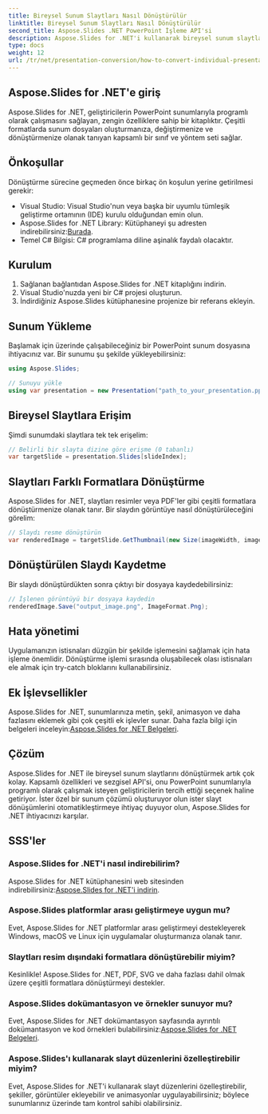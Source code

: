 ```yaml
---
title: Bireysel Sunum Slaytları Nasıl Dönüştürülür
linktitle: Bireysel Sunum Slaytları Nasıl Dönüştürülür
second_title: Aspose.Slides .NET PowerPoint İşleme API'si
description: Aspose.Slides for .NET'i kullanarak bireysel sunum slaytlarını zahmetsizce nasıl dönüştürebileceğinizi öğrenin. Slaytları programlı bir şekilde oluşturun, düzenleyin ve kaydedin.
type: docs
weight: 12
url: /tr/net/presentation-conversion/how-to-convert-individual-presentation-slides/
---
```


## Aspose.Slides for .NET'e giriş

Aspose.Slides for .NET, geliştiricilerin PowerPoint sunumlarıyla programlı olarak çalışmasını sağlayan, zengin özelliklere sahip bir kitaplıktır. Çeşitli formatlarda sunum dosyaları oluşturmanıza, değiştirmenize ve dönüştürmenize olanak tanıyan kapsamlı bir sınıf ve yöntem seti sağlar.

## Önkoşullar

Dönüştürme sürecine geçmeden önce birkaç ön koşulun yerine getirilmesi gerekir:

- Visual Studio: Visual Studio'nun veya başka bir uyumlu tümleşik geliştirme ortamının (IDE) kurulu olduğundan emin olun.
-  Aspose.Slides for .NET Library: Kütüphaneyi şu adresten indirebilirsiniz:[Burada](https://releases.aspose.com/slides/net).
- Temel C# Bilgisi: C# programlama diline aşinalık faydalı olacaktır.

## Kurulum

1. Sağlanan bağlantıdan Aspose.Slides for .NET kitaplığını indirin.
2. Visual Studio'nuzda yeni bir C# projesi oluşturun.
3. İndirdiğiniz Aspose.Slides kütüphanesine projenize bir referans ekleyin.

## Sunum Yükleme

Başlamak için üzerinde çalışabileceğiniz bir PowerPoint sunum dosyasına ihtiyacınız var. Bir sunumu şu şekilde yükleyebilirsiniz:

```csharp
using Aspose.Slides;

// Sunuyu yükle
using var presentation = new Presentation("path_to_your_presentation.pptx");
```

## Bireysel Slaytlara Erişim

Şimdi sunumdaki slaytlara tek tek erişelim:

```csharp
// Belirli bir slayta dizine göre erişme (0 tabanlı)
var targetSlide = presentation.Slides[slideIndex];
```

## Slaytları Farklı Formatlara Dönüştürme

Aspose.Slides for .NET, slaytları resimler veya PDF'ler gibi çeşitli formatlara dönüştürmenize olanak tanır. Bir slaydın görüntüye nasıl dönüştürüleceğini görelim:

```csharp
// Slaydı resme dönüştürün
var renderedImage = targetSlide.GetThumbnail(new Size(imageWidth, imageHeight));
```

## Dönüştürülen Slaydı Kaydetme

Bir slaydı dönüştürdükten sonra çıktıyı bir dosyaya kaydedebilirsiniz:

```csharp
// İşlenen görüntüyü bir dosyaya kaydedin
renderedImage.Save("output_image.png", ImageFormat.Png);
```

## Hata yönetimi

Uygulamanızın istisnaları düzgün bir şekilde işlemesini sağlamak için hata işleme önemlidir. Dönüştürme işlemi sırasında oluşabilecek olası istisnaları ele almak için try-catch bloklarını kullanabilirsiniz.

## Ek İşlevsellikler

 Aspose.Slides for .NET, sunumlarınıza metin, şekil, animasyon ve daha fazlasını eklemek gibi çok çeşitli ek işlevler sunar. Daha fazla bilgi için belgeleri inceleyin:[Aspose.Slides for .NET Belgeleri](https://reference.aspose.com/slides/net).

## Çözüm

Aspose.Slides for .NET ile bireysel sunum slaytlarını dönüştürmek artık çok kolay. Kapsamlı özellikleri ve sezgisel API'si, onu PowerPoint sunumlarıyla programlı olarak çalışmak isteyen geliştiricilerin tercih ettiği seçenek haline getiriyor. İster özel bir sunum çözümü oluşturuyor olun ister slayt dönüşümlerini otomatikleştirmeye ihtiyaç duyuyor olun, Aspose.Slides for .NET ihtiyacınızı karşılar.

## SSS'ler

### Aspose.Slides for .NET'i nasıl indirebilirim?

 Aspose.Slides for .NET kütüphanesini web sitesinden indirebilirsiniz:[Aspose.Slides for .NET'i indirin](https://releases.aspose.com/slides/net).

### Aspose.Slides platformlar arası geliştirmeye uygun mu?

Evet, Aspose.Slides for .NET platformlar arası geliştirmeyi destekleyerek Windows, macOS ve Linux için uygulamalar oluşturmanıza olanak tanır.

### Slaytları resim dışındaki formatlara dönüştürebilir miyim?

Kesinlikle! Aspose.Slides for .NET, PDF, SVG ve daha fazlası dahil olmak üzere çeşitli formatlara dönüştürmeyi destekler.

### Aspose.Slides dokümantasyon ve örnekler sunuyor mu?

 Evet, Aspose.Slides for .NET dokümantasyon sayfasında ayrıntılı dokümantasyon ve kod örnekleri bulabilirsiniz:[Aspose.Slides for .NET Belgeleri](https://reference.aspose.com/slides/net).

### Aspose.Slides'ı kullanarak slayt düzenlerini özelleştirebilir miyim?

Evet, Aspose.Slides for .NET'i kullanarak slayt düzenlerini özelleştirebilir, şekiller, görüntüler ekleyebilir ve animasyonlar uygulayabilirsiniz; böylece sunumlarınız üzerinde tam kontrol sahibi olabilirsiniz.